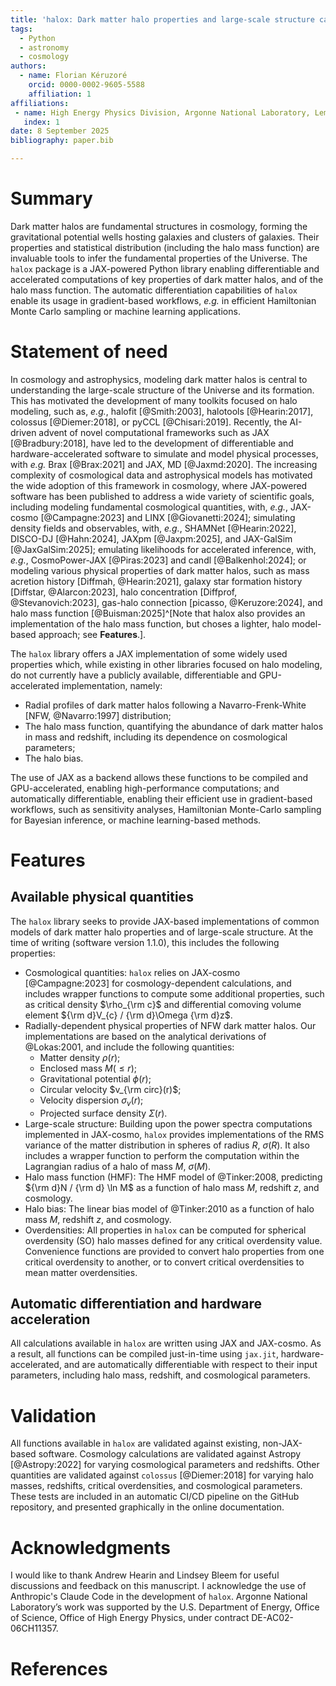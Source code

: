```yaml
---
title: 'halox: Dark matter halo properties and large-scale structure calculations using JAX'
tags:
  - Python
  - astronomy
  - cosmology
authors:
  - name: Florian Kéruzoré
    orcid: 0000-0002-9605-5588
    affiliation: 1
affiliations:
 - name: High Energy Physics Division, Argonne National Laboratory, Lemont, IL 60439, USA
   index: 1
date: 8 September 2025
bibliography: paper.bib

---
```


# Summary

Dark matter halos are fundamental structures in cosmology, forming the gravitational potential wells hosting galaxies and clusters of galaxies.
Their properties and statistical distribution (including the halo mass function) are invaluable tools to infer the fundamental properties of the Universe.
The `halox` package is a JAX-powered Python library enabling differentiable and accelerated computations of key properties of dark matter halos, and of the halo mass function.
The automatic differentiation capabilities of `halox` enable its usage in gradient-based workflows, *e.g.* in efficient Hamiltonian Monte Carlo sampling or machine learning applications.

# Statement of need

In cosmology and astrophysics, modeling dark matter halos is central to understanding the large-scale structure of the Universe and its formation.
This has motivated the development of many toolkits focused on halo modeling, such as, *e.g.*, halofit [@Smith:2003], halotools [@Hearin:2017], colossus [@Diemer:2018], or pyCCL [@Chisari:2019].
Recently, the AI-driven advent of novel computational frameworks such as JAX [@Bradbury:2018], have led to the development of differentiable and hardware-accelerated software to simulate and model physical processes, with *e.g.* Brax [@Brax:2021] and JAX, MD [@Jaxmd:2020].
The increasing complexity of cosmological data and astrophysical models has motivated the wide adoption of this framework in cosmology, where JAX-powered software has been published to address a wide variety of scientific goals, including
modeling fundamental cosmological quantities, with, *e.g.*, JAX-cosmo [@Campagne:2023] and LINX [@Giovanetti:2024];
simulating density fields and observables, with, *e.g.*, SHAMNet [@Hearin:2022], DISCO-DJ [@Hahn:2024], JAXpm [@Jaxpm:2025], and JAX-GalSim [@JaxGalSim:2025];
emulating likelihoods for accelerated inference, with, *e.g.*, CosmoPower-JAX [@Piras:2023] and candl [@Balkenhol:2024];
or modeling various physical properties of dark matter halos, such as mass acretion history [Diffmah, @Hearin:2021], galaxy star formation history [Diffstar, @Alarcon:2023], halo concentration [Diffprof, @Stevanovich:2023], gas-halo connection [picasso, @Keruzore:2024], and halo mass function [@Buisman:2025]^[Note that halox also provides an implementation of the halo mass function, but choses a lighter, halo model-based approach; see **Features**.].

The `halox` library offers a JAX implementation of some widely used properties which, while existing in other libraries focused on halo modeling, do not currently have a publicly available, differentiable and GPU-accelerated implementation, namely:

* Radial profiles of dark matter halos following a Navarro-Frenk-White [NFW, @Navarro:1997] distribution;
* The halo mass function, quantifying the abundance of dark matter halos in mass and redshift, including its dependence on cosmological parameters;
* The halo bias.

The use of JAX as a backend allows these functions to be compiled and GPU-accelerated, enabling high-performance computations; and automatically differentiable, enabling their efficient use in gradient-based workflows, such as sensitivity analyses, Hamiltonian Monte-Carlo sampling for Bayesian inference, or machine learning-based methods.

# Features

## Available physical quantities

The `halox` library seeks to provide JAX-based implementations of common models of dark matter halo properties and of large-scale structure.
At the time of writing (software version 1.1.0), this includes the following properties:

* Cosmological quantities: `halox` relies on JAX-cosmo [@Campagne:2023] for cosmology-dependent calculations, and includes wrapper functions to compute some additional properties, such as critical density $\rho_{\rm c}$ and differential comoving volume element ${\rm d}V_{c} / {\rm d}\Omega {\rm d}z$.
* Radially-dependent physical properties of NFW dark matter halos. Our implementations are based on the analytical derivations of @Lokas:2001, and include the following quantities:
  * Matter density $\rho(r)$;
  * Enclosed mass $M(\leq r)$;
  * Gravitational potential $\phi(r)$;
  * Circular velocity $v_{\rm circ}(r)$;
  * Velocity dispersion $\sigma_{v}(r)$;
  * Projected surface density $\Sigma(r)$.
* Large-scale structure: Building upon the power spectra computations implemented in JAX-cosmo, `halox` provides implementations of the RMS variance of the matter distribution in spheres of radius $R$, $\sigma(R)$. It also includes a wrapper function to perform the computation within the Lagrangian radius of a halo of mass $M$, $\sigma(M)$.
* Halo mass function (HMF): The HMF model of @Tinker:2008, predicting ${\rm d}N / {\rm d} \ln M$ as a function of halo mass $M$, redshift $z$, and cosmology.
* Halo bias: The linear bias model of @Tinker:2010 as a function of halo mass $M$, redshift $z$, and cosmology.
* Overdensities: All properties in `halox` can be computed for spherical overdensity (SO) halo masses defined for any critical overdensity value. Convenience functions are provided to convert halo properties from one critical overdensity to another, or to convert critical overdensities to mean matter overdensities.

## Automatic differentiation and hardware acceleration

All calculations available in `halox` are written using JAX and JAX-cosmo.
As a result, all functions can be compiled just-in-time using `jax.jit`, hardware-accelerated, and are automatically differentiable with respect to their input parameters, including halo mass, redshift, and cosmological parameters.

# Validation

All functions available in `halox` are validated against existing, non-JAX-based software.
Cosmology calculations are validated against Astropy [@Astropy:2022] for varying cosmological parameters and redshifts.
Other quantities are validated against `colossus` [@Diemer:2018] for varying halo masses, redshifts, critical overdensities, and cosmological parameters.
These tests are included in an automatic CI/CD pipeline on the GitHub repository, and presented graphically in the online documentation.

# Acknowledgments

I would like to thank Andrew Hearin and Lindsey Bleem for useful discussions and feedback on this manuscript.
I acknowledge the use of Anthropic's Claude Code in the development of `halox`.
Argonne National Laboratory’s work was supported by the U.S. Department of Energy, Office of Science, Office of High Energy Physics, under contract DE-AC02-06CH11357.

# References

